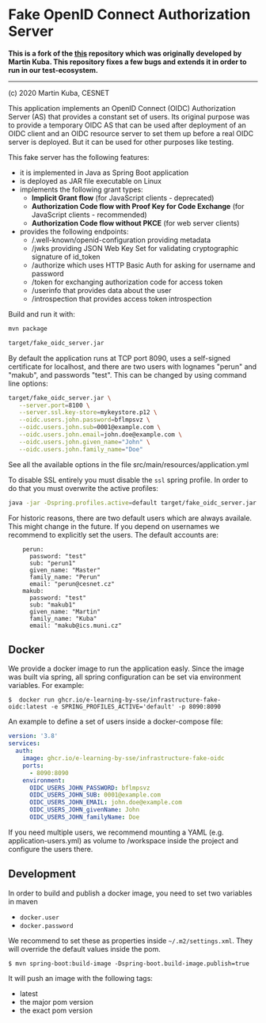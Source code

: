 # Fake OpenID Connect Authorization Server
**This is a fork of the [this]() repository which was originally developed by Martin Kuba. This repository fixes a few bugs and extends it in order to run in our test-ecosystem.**


--- 

(c) 2020 Martin Kuba, CESNET

This application implements an OpenID Connect (OIDC) Authorization Server (AS) that
provides a constant set of users. Its original purpose was to provide a temporary OIDC AS that can be
used after deployment of an OIDC client and an OIDC resource server to set them up before
a real OIDC server is deployed. But it can be used for other purposes like testing.

This fake server has the following features:
* it is implemented in Java as Spring Boot application
* is deployed as JAR file executable on Linux
* implements the following grant types:
  * **Implicit Grant flow** (for JavaScript clients - deprecated)
  * **Authorization Code flow with Proof Key for Code Exchange** (for JavaScript clients - recommended)
  * **Authorization Code flow without PKCE** (for web server clients)
* provides the following endpoints:
  * /.well-known/openid-configuration providing metadata
  * /jwks providing JSON Web Key Set for validating cryptographic signature of id_token
  * /authorize which uses HTTP Basic Auth for asking for username and password
  * /token for exchanging authorization code for access token
  * /userinfo that provides data about the user
  * /introspection that provides access token introspection

Build and run it with:   
```bash
mvn package

target/fake_oidc_server.jar
```

By default the application runs at TCP port 8090, uses a self-signed certificate for localhost, and there are
two users with lognames "perun" and "makub", and passwords "test". This can be changed by using command line options:
 
```bash
target/fake_oidc_server.jar \
   --server.port=8100 \
   --server.ssl.key-store=mykeystore.p12 \
   --oidc.users.john.password=bflmpsvz \
   --oidc.users.john.sub=0001@example.com \
   --oidc.users.john.email=john.doe@example.com \
   --oidc.users.john.given_name="John" \
   --oidc.users.john.family_name="Doe"
```
See all the available options in the file src/main/resources/application.yml

To disable SSL entirely you must disable the `ssl` spring profile. In order to do that you must overwrite the active profiles:

```bash
java -jar -Dspring.profiles.active=default target/fake_oidc_server.jar
```

For historic reasons, there are two default users which are always availale. This might change in the future. If you depend on usernames we recommend to explicitly set the users. 
The default accounts are:
```
    perun:
      password: "test"
      sub: "perun1"
      given_name: "Master"
      family_name: "Perun"
      email: "perun@cesnet.cz"
    makub:
      password: "test"
      sub: "makub1"
      given_name: "Martin"
      family_name: "Kuba"
      email: "makub@ics.muni.cz"
```

## Docker 

We provide a docker image to run the application easly. Since the image was built via spring, all spring configuration can be set via environment variables. For example:

```
$  docker run ghcr.io/e-learning-by-sse/infrastructure-fake-oidc:latest -e SPRING_PROFILES_ACTIVE='default' -p 8090:8090
```

An example to define a set of users inside a docker-compose file:

```yaml
version: '3.8'
services:
  auth:
    image: ghcr.io/e-learning-by-sse/infrastructure-fake-oidc
    ports:
      - 8090:8090
    environment:
      OIDC_USERS_JOHN_PASSWORD: bflmpsvz
      OIDC_USERS_JOHN_SUB: 0001@example.com
      OIDC_USERS_JOHN_EMAIL: john.doe@example.com
      OIDC_USERS_JOHN_givenName: John
      OIDC_USERS_JOHN_familyName: Doe
```

If you need multiple users, we recommend mounting a YAML (e.g. application-users.yml) as volume to /workspace inside the project and configure the users there.  

## Development
In order to build and publish a docker image, you need to set two variables in maven
- `docker.user`
- `docker.password`

We recommend to set these as properties inside `~/.m2/settings.xml`. They will override the default values inside the pom. 
```console
$ mvn spring-boot:build-image -Dspring-boot.build-image.publish=true
```
It will push an image with the following tags:
- latest
- the major pom version
- the exact pom version